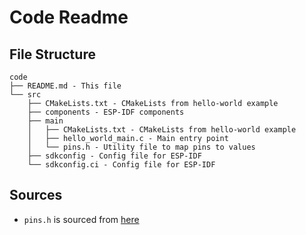 # Code Readme

## File Structure
```
code
├── README.md - This file
└── src
    ├── CMakeLists.txt - CMakeLists from hello-world example
    ├── components - ESP-IDF components
    ├── main
    │   ├── CMakeLists.txt - CMakeLists from hello-world example
    │   ├── hello_world_main.c - Main entry point
    │   └── pins.h - Utility file to map pins to values
    ├── sdkconfig - Config file for ESP-IDF
    └── sdkconfig.ci - Config file for ESP-IDF
```

## Sources

- `pins.h` is sourced from [here](https://github.com/BU-EC444/01-EBook-F2024/blob/main/docs/utilities/docs/pins.h)